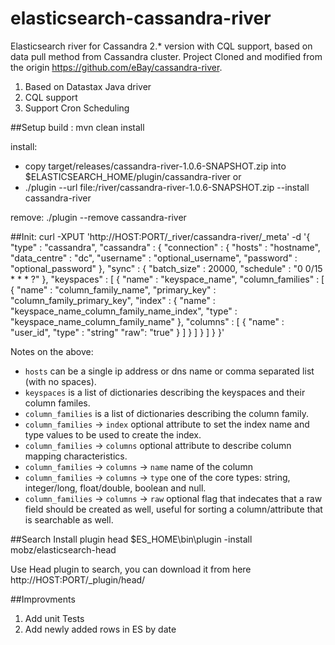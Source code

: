 elasticsearch-cassandra-river
=============================
Elasticsearch river for Cassandra 2.* version with CQL support, based on data pull method from Cassandra cluster. Project Cloned and modified from the origin https://github.com/eBay/cassandra-river.

1. Based on Datastax Java driver
2. CQL support
3. Support Cron Scheduling

##Setup
build : mvn clean install

install:

- copy target/releases/cassandra-river-1.0.6-SNAPSHOT.zip into $ELASTICSEARCH_HOME/plugin/cassandra-river
  or
- ./plugin --url file:/river/cassandra-river-1.0.6-SNAPSHOT.zip --install cassandra-river

remove:
 ./plugin --remove cassandra-river

##Init:
    curl -XPUT 'http://HOST:PORT/_river/cassandra-river/_meta' -d '{
        "type" : "cassandra",
        "cassandra" : {
            "connection" :
            {
                "hosts" : "hostname",
                "data_centre" : "dc",
                "username" : "optional_username",
                "password" : "optional_password"
            },
            "sync" :
            {
                "batch_size" : 20000,
                "schedule" : "0 0/15 * * * ?"
            },
            "keyspaces" :
            [
                {
                    "name" : "keyspace_name",
                    "column_families" :
                    [
                        {
                            "name" : "column_family_name",
                            "primary_key" : "column_family_primary_key",
                            "index" :
                            {
                                "name" : "keyspace_name_column_family_name_index",
                                "type" : "keyspace_name_column_family_name"
                            },
                            "columns" :
                            [
                                {
                                    "name" : "user_id",
                                    "type" : "string"
                                    "raw": "true"
                                }
                            ]
                        }
                    ]
                }
            ]
        }
    }'

Notes on the above:

 * `hosts` can be a single ip address or dns name or comma separated list (with no spaces).
 * `keyspaces` is a list of dictionaries describing the keyspaces and their column familes.
 * `column_families` is a list of dictionaries describing the column family.
 * `column_families` -> `index` optional attribute to set the index name and type values to be used to create the index.
 * `column_families` -> `columns` optional attribute to describe column mapping characteristics.
 * `column_families` -> `columns` -> `name` name of the column
 * `column_families` -> `columns` -> `type` one of the core types: string, integer/long, float/double, boolean and null.
 * `column_families` -> `columns` -> `raw` optional flag that indecates that a raw field should be created as well, useful for sorting a column/attribute that is searchable as well.

##Search
Install plugin head
$ES_HOME\bin\plugin -install mobz/elasticsearch-head

Use Head plugin to search, you can download it from here
http://HOST:PORT/_plugin/head/


##Improvments
1. Add unit Tests
2. Add newly added rows in ES by date
